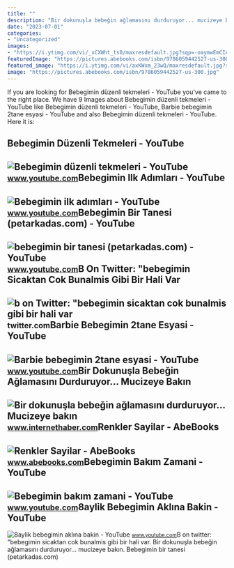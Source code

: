 ```yaml
---
title: ""
description: "Bir dokunuşla bebeğin ağlamasını durduruyor... mucizeye bakın"
date: "2023-07-01"
categories:
- "Uncategorized"
images:
- "https://i.ytimg.com/vi/_xCXWht_ts0/maxresdefault.jpg?sqp=-oaymwEmCIAKENAF8quKqQMa8AEB-AGUA4AC0AWKAgwIABABGGUgYihVMA8=&amp;rs=AOn4CLAQvr7McsAdUp9BVcUpG-SpvXMhTg"
featuredImage: "https://pictures.abebooks.com/isbn/9786059442527-us-300.jpg"
featured_image: "https://i.ytimg.com/vi/axKWxm_23wQ/maxresdefault.jpg?sqp=-oaymwEmCIAKENAF8quKqQMa8AEB-AHIAYAC6AKKAgwIABABGGUgWyhfMA8=&amp;rs=AOn4CLBhPvyYOZoJKbdq8GK5MC5np1y3MQ"
image: "https://pictures.abebooks.com/isbn/9786059442527-us-300.jpg"
---
```


If you are looking for Bebegimin düzenli tekmeleri - YouTube you've came to the right place. We have 9 Images about Bebegimin düzenli tekmeleri - YouTube like Bebegimin düzenli tekmeleri - YouTube, Barbie bebegimin 2tane esyasi - YouTube and also Bebegimin düzenli tekmeleri - YouTube. Here it is:

Bebegimin Düzenli Tekmeleri - YouTube
-------------------------------------

 ![Bebegimin düzenli tekmeleri - YouTube](https://i.ytimg.com/vi/vpd1yMSl-e4/maxresdefault.jpg) <small>www.youtube.com</small>Bebegimin Ilk Adımları - YouTube
--------------------------------

 ![Bebegimin ilk adımları - YouTube](https://i.ytimg.com/vi/HYvb_vFPgjg/maxresdefault.jpg?sqp=-oaymwEmCIAKENAF8quKqQMa8AEB-AHIAYAC6AKKAgwIABABGGUgVShdMA8=&rs=AOn4CLDQ4nYLbPf2pisYkWsX233atgMjVQ) <small>www.youtube.com</small>Bebegimin Bir Tanesi (petarkadas.com) - YouTube
-----------------------------------------------

 ![bebegimin bir tanesi (petarkadas.com) - YouTube](https://i.ytimg.com/vi/lQLwQWALBI8/maxresdefault.jpg) <small>www.youtube.com</small>B On Twitter: "bebegimin Sicaktan Cok Bunalmis Gibi Bir Hali Var
----------------------------------------------------------------

 ![b on Twitter: "bebegimin sicaktan cok bunalmis gibi bir hali var](https://pbs.twimg.com/media/FwaCh2CXsAI2B5R.jpg) <small>twitter.com</small>Barbie Bebegimin 2tane Esyasi - YouTube
---------------------------------------

 ![Barbie bebegimin 2tane esyasi - YouTube](https://i.ytimg.com/vi/axKWxm_23wQ/maxresdefault.jpg?sqp=-oaymwEmCIAKENAF8quKqQMa8AEB-AHIAYAC6AKKAgwIABABGGUgWyhfMA8=&rs=AOn4CLBhPvyYOZoJKbdq8GK5MC5np1y3MQ) <small>www.youtube.com</small>Bir Dokunuşla Bebeğin Ağlamasını Durduruyor... Mucizeye Bakın
-------------------------------------------------------------

 ![Bir dokunuşla bebeğin ağlamasını durduruyor... Mucizeye bakın](https://i.internethaber.com/2/1280/800/files/2015/12/3/1492114/1492114.jpg) <small>www.internethaber.com</small>Renkler Sayilar - AbeBooks
--------------------------

 ![Renkler Sayilar - AbeBooks](https://pictures.abebooks.com/isbn/9786059442527-us-300.jpg) <small>www.abebooks.com</small>Bebegimin Bakım Zamani - YouTube
--------------------------------

 ![Bebegimin bakım zamani - YouTube](https://i.ytimg.com/vi/JX2GFPCVA8c/maxres2.jpg?sqp=-oaymwEoCIAKENAF8quKqQMcGADwAQH4AdwCgALQBYoCDAgAEAEYZSBeKFQwDw==&rs=AOn4CLAKQ4xgellI26k1W3y1Agca3zCh6g) <small>www.youtube.com</small>8aylik Bebegimin Aklına Bakin - YouTube
---------------------------------------

 ![8aylik bebegimin aklına bakin - YouTube](https://i.ytimg.com/vi/_xCXWht_ts0/maxresdefault.jpg?sqp=-oaymwEmCIAKENAF8quKqQMa8AEB-AGUA4AC0AWKAgwIABABGGUgYihVMA8=&rs=AOn4CLAQvr7McsAdUp9BVcUpG-SpvXMhTg) <small>www.youtube.com</small>B on twitter: "bebegimin sicaktan cok bunalmis gibi bir hali var. Bir dokunuşla bebeğin ağlamasını durduruyor... mucizeye bakın. Bebegimin bir tanesi (petarkadas.com)

